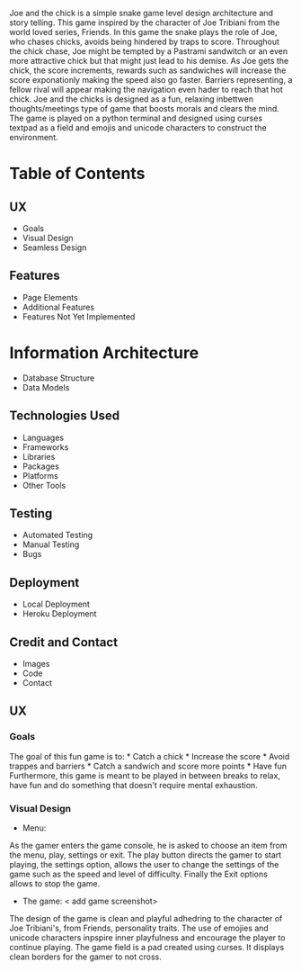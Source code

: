 Joe and the chick is a simple snake game level design architecture and story telling.  This game inspired by the character of Joe Tribiani from the world loved series, Friends. In this game the snake plays the role of Joe, who chases chicks, avoids being hindered by traps to score. Throughout the chick chase, Joe might be tempted by a Pastrami sandwitch or an even more attractive chick but that might just lead to his demise. As Joe gets the chick, the score increments, rewards such as sandwiches will increase the score exponationly making the speed also go faster. Barriers representing, a fellow rival will appear making the navigation even hader to reach that hot chick. Joe and the chicks is designed as a fun, relaxing inbettwen thoughts/meetings type of game that boosts morals and clears the mind. The game is played on a python terminal and designed using curses textpad as a field and emojis and unicode characters to construct the environment. 

# Table of Contents
## UX
* Goals
* Visual Design
* Seamless Design
## Features
* Page Elements
* Additional Features
* Features Not Yet Implemented
# Information Architecture
* Database Structure
* Data Models
## Technologies Used
* Languages
* Frameworks
* Libraries
* Packages
* Platforms
* Other Tools
## Testing
* Automated Testing
* Manual Testing
* Bugs
## Deployment
* Local Deployment
* Heroku Deployment
## Credit and Contact
* Images
* Code
* Contact

## UX
### Goals

The goal of this fun game is to:
    * Catch a chick
    * Increase the score 
    * Avoid trappes and barriers
    * Catch a sandwich and score more points
    * Have fun
Furthermore, this game is meant to be played in between breaks to relax, have fun and do something that doesn't require mental exhaustion. 
### Visual Design

* Menu:
<display menu screenshot>

 As the gamer enters the game console, he is asked to choose an item from the menu, play, settings or exit. The play button directs the gamer to start playing, the settings option, allows the user to change the settings of the game such as the speed and level of difficulty. Finally the Exit options allows to stop the game.

* The game:
< add game screenshot>

The design of the game is clean and playful adhedring to the character of Joe Tribiani's, from Friends, personality traits. The use of emojies and unicode characters inpspire inner playfulness and encourage the player to continue playing. The game field is a pad created using curses. It displays clean borders for the gamer to not cross. 